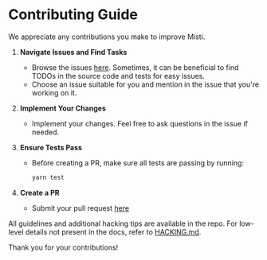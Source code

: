 # Contributing Guide

We appreciate any contributions you make to improve Misti.

1. **Navigate Issues and Find Tasks**
   - Browse the issues [here](https://github.com/nowarp/misti/issues). Sometimes, it can be beneficial to find TODOs in the source code and tests for easy issues.
   - Choose an issue suitable for you and mention in the issue that you're working on it.

2. **Implement Your Changes**
   - Implement your changes. Feel free to ask questions in the issue if needed.

3. **Ensure Tests Pass**
   - Before creating a PR, make sure all tests are passing by running:
     ```bash
     yarn test
     ```

4. **Create a PR**
   - Submit your pull request [here](https://github.com/nowarp/misti/pulls)

All guidelines and additional hacking tips are available in the repo. For low-level details not present in the docs, refer to [HACKING.md](https://github.com/nowarp/misti/blob/master/HACKING.md).

Thank you for your contributions!
